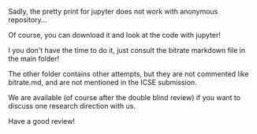 Sadly, the pretty print for jupyter does not work with anonymous repository...

Of course, you can download it and look at the code with jupyter!

I you don't have the time to do it, just consult the bitrate markdown file in the main folder!

The other folder contains other attempts, but they are not commented like bitrate.md, and are not mentioned in the ICSE submission.

We are available (of course after the double blind review) if you want to discuss one research direction with us.

Have a good review!

